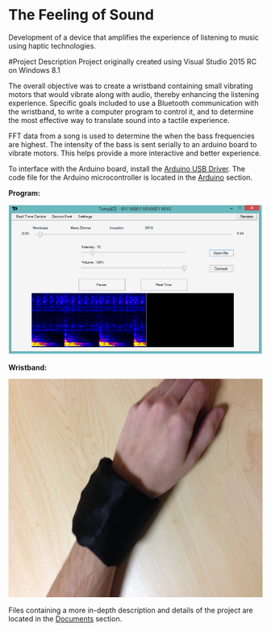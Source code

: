 # The Feeling of Sound
Development of a device that amplifies the experience of listening to music using haptic technologies.

#Project Description
Project originally created using Visual Studio 2015 RC on Windows 8.1

The overall objective was to create a wristband containing small vibrating motors that would vibrate along with audio, thereby enhancing the listening experience.  Specific goals included to use a Bluetooth communication with the wristband, to write a computer program to control it, and to determine the most effective way to translate sound into a tactile experience.

FFT data from a song is used to determine the when the bass frequencies are highest. The intensity of the bass is sent serially to an arduino board to vibrate motors. This helps provide a more interactive and better experience.

To interface with the Arduino board, install the [Arduino USB Driver](http://www.arduino.cc/en/Main/Software). The code file for the Arduino microcontroller is located in the [Arduino](https://github.com/ChrisTheEngineer/The_Feeling_of_Sound/tree/master/Arduino/ASCIIToArduino) section.

**Program:**

<img src="/Documents/Program.png?raw=true" alt="Program">

**Wristband:**

<img src="/Documents/Wristband.jpg?raw=true" alt="Wristband" width = 634 height=432>

Files containing a more in-depth description and details of the project are located in the [Documents](https://github.com/ChrisTheEngineer/The_Feeling_of_Sound/tree/master/Documents) section.
